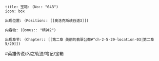 ---
---
```ad-quote
title: 宝箱: (No:: "043")
icon: box

出现位置: (Position:: [[奥洛克斯峡谷道3]])

内容物: (Bonus:: "精神2")

出现章节: (Chapter:: [[第二章 美丽的翡翠公都#^ch-2-5-29-location-03|第二章5/29]])

```

#英雄传说/闪之轨迹/笔记/宝箱